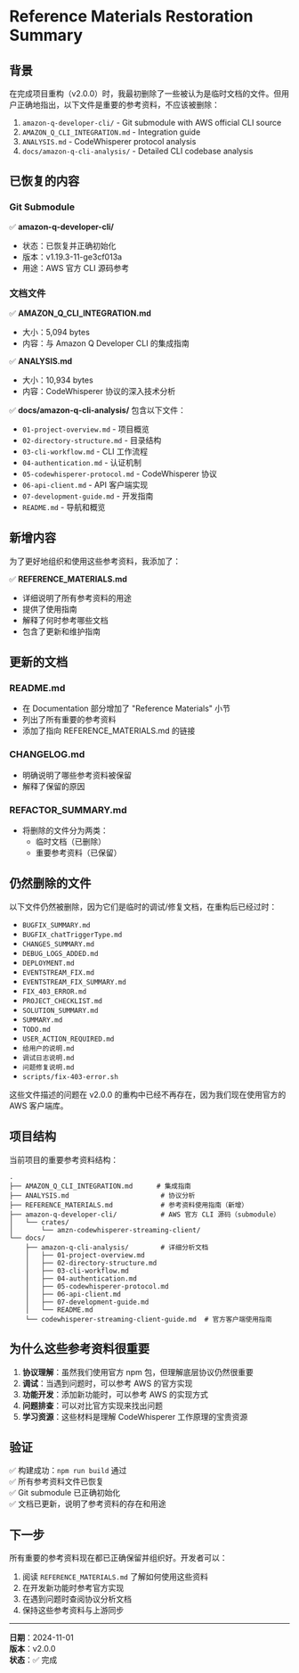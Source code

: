 # Reference Materials Restoration Summary

## 背景

在完成项目重构（v2.0.0）时，我最初删除了一些被认为是临时文档的文件。但用户正确地指出，以下文件是重要的参考资料，不应该被删除：

1. `amazon-q-developer-cli/` - Git submodule with AWS official CLI source
2. `AMAZON_Q_CLI_INTEGRATION.md` - Integration guide
3. `ANALYSIS.md` - CodeWhisperer protocol analysis
4. `docs/amazon-q-cli-analysis/` - Detailed CLI codebase analysis

## 已恢复的内容

### Git Submodule

✅ **amazon-q-developer-cli/**
- 状态：已恢复并正确初始化
- 版本：v1.19.3-11-ge3cf013a
- 用途：AWS 官方 CLI 源码参考

### 文档文件

✅ **AMAZON_Q_CLI_INTEGRATION.md**
- 大小：5,094 bytes
- 内容：与 Amazon Q Developer CLI 的集成指南

✅ **ANALYSIS.md**
- 大小：10,934 bytes  
- 内容：CodeWhisperer 协议的深入技术分析

✅ **docs/amazon-q-cli-analysis/**
包含以下文件：
- `01-project-overview.md` - 项目概览
- `02-directory-structure.md` - 目录结构
- `03-cli-workflow.md` - CLI 工作流程
- `04-authentication.md` - 认证机制
- `05-codewhisperer-protocol.md` - CodeWhisperer 协议
- `06-api-client.md` - API 客户端实现
- `07-development-guide.md` - 开发指南
- `README.md` - 导航和概览

## 新增内容

为了更好地组织和使用这些参考资料，我添加了：

✅ **REFERENCE_MATERIALS.md**
- 详细说明了所有参考资料的用途
- 提供了使用指南
- 解释了何时参考哪些文档
- 包含了更新和维护指南

## 更新的文档

### README.md
- 在 Documentation 部分增加了 "Reference Materials" 小节
- 列出了所有重要的参考资料
- 添加了指向 REFERENCE_MATERIALS.md 的链接

### CHANGELOG.md
- 明确说明了哪些参考资料被保留
- 解释了保留的原因

### REFACTOR_SUMMARY.md  
- 将删除的文件分为两类：
  - 临时文档（已删除）
  - 重要参考资料（已保留）

## 仍然删除的文件

以下文件仍然被删除，因为它们是临时的调试/修复文档，在重构后已经过时：

- `BUGFIX_SUMMARY.md`
- `BUGFIX_chatTriggerType.md`
- `CHANGES_SUMMARY.md`
- `DEBUG_LOGS_ADDED.md`
- `DEPLOYMENT.md`
- `EVENTSTREAM_FIX.md`
- `EVENTSTREAM_FIX_SUMMARY.md`
- `FIX_403_ERROR.md`
- `PROJECT_CHECKLIST.md`
- `SOLUTION_SUMMARY.md`
- `SUMMARY.md`
- `TODO.md`
- `USER_ACTION_REQUIRED.md`
- `给用户的说明.md`
- `调试日志说明.md`
- `问题修复说明.md`
- `scripts/fix-403-error.sh`

这些文件描述的问题在 v2.0.0 的重构中已经不再存在，因为我们现在使用官方的 AWS 客户端库。

## 项目结构

当前项目的重要参考资料结构：

```
.
├── AMAZON_Q_CLI_INTEGRATION.md      # 集成指南
├── ANALYSIS.md                       # 协议分析
├── REFERENCE_MATERIALS.md            # 参考资料使用指南（新增）
├── amazon-q-developer-cli/           # AWS 官方 CLI 源码（submodule）
│   └── crates/
│       └── amzn-codewhisperer-streaming-client/
└── docs/
    ├── amazon-q-cli-analysis/        # 详细分析文档
    │   ├── 01-project-overview.md
    │   ├── 02-directory-structure.md
    │   ├── 03-cli-workflow.md
    │   ├── 04-authentication.md
    │   ├── 05-codewhisperer-protocol.md
    │   ├── 06-api-client.md
    │   ├── 07-development-guide.md
    │   └── README.md
    └── codewhisperer-streaming-client-guide.md  # 官方客户端使用指南
```

## 为什么这些参考资料很重要

1. **协议理解**：虽然我们使用官方 npm 包，但理解底层协议仍然很重要
2. **调试**：当遇到问题时，可以参考 AWS 的官方实现
3. **功能开发**：添加新功能时，可以参考 AWS 的实现方式
4. **问题排查**：可以对比官方实现来找出问题
5. **学习资源**：这些材料是理解 CodeWhisperer 工作原理的宝贵资源

## 验证

✅ 构建成功：`npm run build` 通过  
✅ 所有参考资料文件已恢复  
✅ Git submodule 已正确初始化  
✅ 文档已更新，说明了参考资料的存在和用途  

## 下一步

所有重要的参考资料现在都已正确保留并组织好。开发者可以：

1. 阅读 `REFERENCE_MATERIALS.md` 了解如何使用这些资料
2. 在开发新功能时参考官方实现
3. 在遇到问题时查阅协议分析文档
4. 保持这些参考资料与上游同步

---

**日期**：2024-11-01  
**版本**：v2.0.0  
**状态**：✅ 完成
